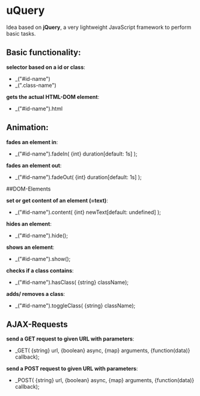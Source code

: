 # uQuery
Idea based on **jQuery**, a very lightweight JavaScript framework to perform basic tasks.

## Basic functionality:

**selector based on a id or class**:
- _("#id-name")
- _(".class-name")

**gets the actual HTML-DOM element**:
- _("#id-name").html

## Animation:

**fades an element in**:
- _("#id-name").fadeIn( {int} duration[default: 1s] );

**fades an element out**:
- _("#id-name").fadeOut( {int} duration[default: 1s] );

##DOM-Elements

**set or get content of an element (=text)**:
- _("#id-name").content( {int} newText[default: undefined] );

**hides an element**:
- _("#id-name").hide();

**shows an element**:
 - _("#id-name").show();

**checks if a class contains**:
- _("#id-name").hasClass( {string} className);

**adds/ removes a class**:
- _("#id-name").toggleClass( {string} className);

## AJAX-Requests

**send a GET request to given URL with parameters**:  
- _GET( {string} url, {boolean} async, {map} arguments, {function(data)} callback);

**send a POST request to given URL with parameters**:
- _POST( {string} url, {boolean} async, {map} arguments, {function(data)} callback);